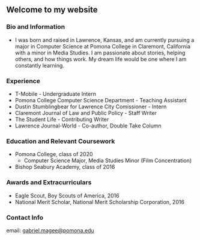 ## Welcome to my website

### Bio and Information
   - I was born and raised in Lawrence, Kansas, and am currently pursuing a major in Computer Science at Pomona College in Claremont, California with a minor in Media Studies. I am passionate about stories, helping others, and how things work. My dream life would be one where I am constantly learning.

### Experience
  - T-Mobile - Undergraduate Intern
  - Pomona College Computer Science Department - Teaching Assistant
  - Dustin Stumblingbear for Lawrence City Comissioner - Intern
  - Claremont Journal of Law and Public Policy - Staff Writer
  - The Student Life - Contributing Writer
  - Lawrence Journal-World - Co-author, Double Take Column
  
### Education and Relevant Coursework
  - Pomona College, class of 2020
    - Computer Science Major, Media Studies Minor (Film Concentration)
  - Bishop Seabury Academy, class of 2016
  
  
### Awards and Extracurriculars
  - Eagle Scout, Boy Scouts of America, 2016
  - National Merit Scholar, National Merit Scholarship Corporation, 2016
  
### Contact Info
  email: [gabriel.magee@pomona.edu](mailto:gabriel.magee@pomona.edu)
